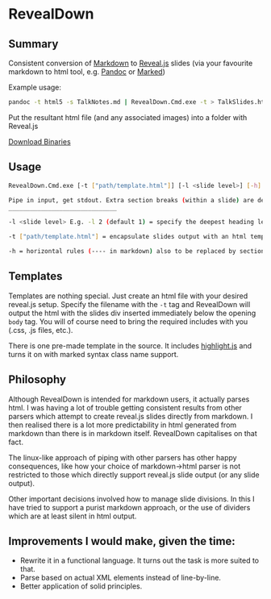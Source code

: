 RevealDown
==========

Summary
-------

Consistent conversion of [Markdown](http://daringfireball.net/projects/markdown/) to [Reveal.js](http://lab.hakim.se/reveal-js/) slides (via your favourite markdown to html tool, e.g. [Pandoc](http://johnmacfarlane.net/pandoc/) or [Marked](https://github.com/chjj/marked))

Example usage:

``` bash
pandoc -t html5 -s TalkNotes.md | RevealDown.Cmd.exe -t > TalkSlides.html
```

Put the resultant html file (and any associated images) into a folder with Reveal.js

[Download Binaries](https://github.com/regexjoe/RevealDown/releases)

Usage
-----
``` bash
RevealDown.Cmd.exe [-t ["path/template.html"]] [-l <slide level>] [-h] (stdin)

Pipe in input, get stdout. Extra section breaks (within a slide) are defined by adding <!----> on a line. If there are body tags in the input, only what is inside the body tags will be processed/output.
______________________________

-l <slide level> E.g. -l 2 (default 1) = specify the deepest heading level which will result in a slide break. The next level in will create section breaks within a slide.

-t ["path/template.html"] = encapsulate slides output with an html template. By default uses a built-in barebones reveal.js html template, otherwise uses the template you specify in the optional path argument. In this case the slides will be inserted immediately after the opening body tag (which must be on its own line).

-h = horizontal rules (---- in markdown) also to be replaced by section breaks.
```

Templates
---------
Templates are nothing special. Just create an html file with your desired reveal.js setup. Specify the filename with the `-t` tag and RevealDown will output the html with the slides div inserted immediately below the opening `body` tag. You will of course need to bring the required includes with you (.css, .js files, etc.).

There is one pre-made template in the source. It includes [highlight.js](http://highlightjs.org/) and turns it on with marked syntax class name support.

Philosophy
----------
Although RevealDown is intended for markdown users, it actually parses html. I was having a lot of trouble getting consistent results from other parsers which attempt to create reveal.js slides directly from markdown. I then realised there is a lot more predictability in html generated from markdown than there is in markdown itself. RevealDown capitalises on that fact.

The linux-like approach of piping with other parsers has other happy consequences, like how your choice of markdown->html parser is not restricted to those which directly support reveal.js slide output (or any slide output). 

Other important decisions involved how to manage slide divisions. In this I have tried to support a purist markdown approach, or the use of dividers which are at least silent in html output.

Improvements I would make, given the time:
-----------------------------------------
- Rewrite it in a functional language. It turns out the task is more suited to that.
- Parse based on actual XML elements instead of line-by-line.
- Better application of solid principles.


